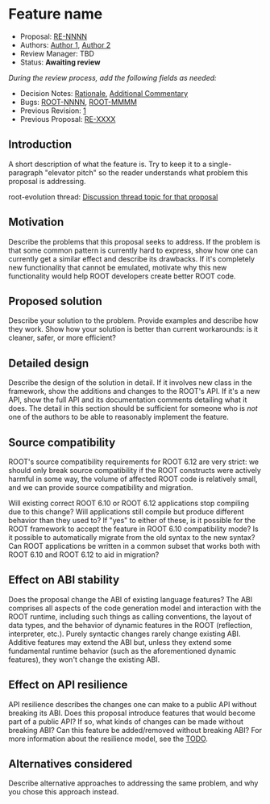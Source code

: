 # Feature name

* Proposal: [RE-NNNN](NNNN-filename.md)
* Authors: [Author 1](https://github.com/phsft-bot), [Author 2](https://github.com/phsft-bot)
* Review Manager: TBD
* Status: **Awaiting review**

*During the review process, add the following fields as needed:*

* Decision Notes: [Rationale](https://root-forum.cern.ch/c/root-evolution), [Additional Commentary](https://root-forum.cern.ch/c/root-evolution)
* Bugs: [ROOT-NNNN](https://sft.its.cern.ch/jira/projects/ROOT/issues/ROOT-NNNN), [ROOT-MMMM](https://sft.its.cern.ch/jira/projects/ROOT/issues/ROOT-MMMM)
* Previous Revision: [1](https://github.com/root-project/root-evolution/blob/...commit-ID.../proposals/NNNN-filename.md)
* Previous Proposal: [RE-XXXX](XXXX-filename.md)

## Introduction

A short description of what the feature is. Try to keep it to a single-paragraph "elevator pitch" so the reader understands what problem this proposal is addressing.

root-evolution thread: [Discussion thread topic for that proposal](https://root-forum.cern.ch/c/root-evolution)

## Motivation

Describe the problems that this proposal seeks to address. If the problem is that some common pattern is currently hard to express, show how one can currently get a similar effect and describe its drawbacks. If it's completely new functionality that cannot be emulated, motivate why this new functionality would help ROOT developers create better ROOT code.

## Proposed solution

Describe your solution to the problem. Provide examples and describe how they work. Show how your solution is better than current workarounds: is it cleaner, safer, or more efficient?

## Detailed design

Describe the design of the solution in detail. If it involves new class in the framework, show the additions and changes to the ROOT's API. If it's a new API, show the full API and its documentation comments detailing what it does. The detail in this section should be sufficient for someone who is *not* one of the authors to be able to reasonably implement the feature.

## Source compatibility

ROOT's source compatibility requirements for ROOT 6.12 are very strict: we should only break source compatibility if the ROOT constructs were actively harmful in some way, the volume of affected ROOT code is relatively small, and we can provide source compatibility and migration.

Will existing correct ROOT 6.10 or ROOT 6.12 applications stop compiling due to this change? Will applications still compile but produce different behavior than they used to? If "yes" to either of these, is it possible for the ROOT framework to accept the feature in ROOT 6.10 compatibility mode? Is it possible to automatically migrate from the old syntax to the new syntax? Can ROOT applications be written in a common subset that works both with ROOT 6.10 and ROOT 6.12 to aid in migration?

## Effect on ABI stability

Does the proposal change the ABI of existing language features? The ABI comprises all aspects of the code generation model and interaction with the ROOT runtime, including such things as calling conventions, the layout of data types, and the behavior of dynamic features in the ROOT (reflection, interpreter, etc.). Purely syntactic changes rarely change existing ABI. Additive features may extend the ABI but, unless they extend some fundamental runtime behavior (such as the aforementioned dynamic features), they won't change the existing ABI.

## Effect on API resilience

API resilience describes the changes one can make to a public API without breaking its ABI. Does this proposal introduce features that would become part of a public API? If so, what kinds of changes can be made without breaking ABI? Can this feature be added/removed without breaking ABI? For more information about the resilience model, see the
[TODO](...).

## Alternatives considered

Describe alternative approaches to addressing the same problem, and why you chose this approach instead.

